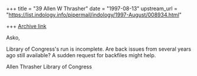 +++
title = "39 Allen W Thrasher"
date = "1997-08-13"
upstream_url = "https://list.indology.info/pipermail/indology/1997-August/008934.html"

+++
[Archive link](https://list.indology.info/pipermail/indology/1997-August/008934.html)

Asko,

Library of Congress's run is incomplete.  Are back issues from
several years ago still available?  A sudden request for backfiles
might help.


Allen Thrasher
Library of Congress





